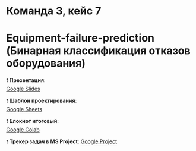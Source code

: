 # Команда 3, кейс 7
# Equipment-failure-prediction (Бинарная классификация отказов оборудования)

❗ **Презентация**:  
[Google Slides](https://docs.google.com/presentation/d/1F-m_B1XpdfJm60Ijh2q4HZhtK_5xn5IE4_0QgPyN1Sg/edit?slide=id.p12#slide=id.p12)

❗ **Шаблон проектирования**:  
[Google Sheets](https://docs.google.com/spreadsheets/d/18_7PYMbSja9YzT3xkNgEYntiusRUO3_Y/edit?gid=1218847187#gid=1218847187)

❗ **Блокнот итоговый**:  
[Google Colab](https://colab.research.google.com/drive/17LtRyEZ_s-Q5FfGct9SXaYgleX8BC1_V?usp=sharing)

❗ **Трекер задач в MS Project**: 
[Google Project](https://drive.google.com/file/d/1A2jLzYq_t3kCFWVOGESHZVF0HgC6YXmN/view?usp=sharing)
